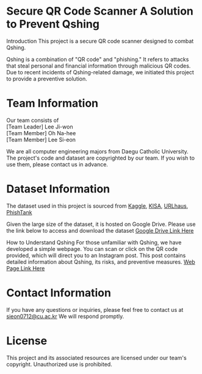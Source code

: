 # Secure QR Code Scanner A Solution to Prevent Qshing
Introduction
This project is a secure QR code scanner designed to combat Qshing.

Qshing is a combination of "QR code" and "phishing." It refers to attacks that steal personal and financial information through malicious QR codes. Due to recent incidents of Qshing-related damage, we initiated this project to provide a preventive solution.

# Team Information
Our team consists of   
[Team Leader] Lee Ji-won   
[Team Member] Oh Na-hee   
[Team Member] Lee Si-eon   

We are all computer engineering majors from Daegu Catholic University.
The project's code and dataset are copyrighted by our team. If you wish to use them, please contact us in advance.

# Dataset Information
The dataset used in this project is sourced from
[Kaggle](), [KISA](), [URLhaus](), [PhishTank]()

Given the large size of the dataset, it is hosted on Google Drive. Please use the link below to access and download the dataset
[Google Drive Link Here]()

How to Understand Qshing
For those unfamiliar with Qshing, we have developed a simple webpage. You can scan or click on the QR code provided, which will direct you to an Instagram post. This post contains detailed information about Qshing, its risks, and preventive measures.
[Web Page Link Here]()

# Contact Information
If you have any questions or inquiries, please feel free to contact us at sieon0712@cu.ac.kr
We will respond promptly.

# License
This project and its associated resources are licensed under our team's copyright. Unauthorized use is prohibited.
